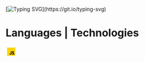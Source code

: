 [![Typing SVG](https://readme-typing-svg.demolab.com?font=Fira+Code&size=25&duration=3500&pause=750&color=53F6F7&center=true&vCenter=true&width=500&height=150&lines=.+.+.+💬+Hello+Stranger+💬+.+.+.;.+.+.+🔺+Welcome+To+My+Venue+🔻+.+.+.;.+.+.+⚠️+Make+Yourself+At+Home+%3A&#41;+⚜️+.+.+.)](https://git.io/typing-svg)

# Languages | Technologies
<code><img height="30" src="https://raw.githubusercontent.com/ReaVNaiL/ReaVNaiL/main/icons/icons8-javascript.gif"></code>

<!--
**ReaVNaiL/ReaVNaiL** is a ✨ _special_ ✨ repository because its `README.md` (this file) appears on your GitHub profile.

Here are some ideas to get you started:

- 🔭 I’m currently working on ...
- 🌱 I’m currently learning ...
- 👯 I’m looking to collaborate on ...
- 🤔 I’m looking for help with ...
- 💬 Ask me about ...
- 📫 How to reach me: ...
- 😄 Pronouns: ...
- ⚡ Fun fact: ...
-->
